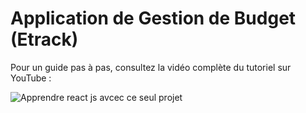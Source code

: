 # Application de Gestion de Budget (Etrack)

<!-- ❤️ SOUTIENS-MOI POUR DES TUTOS DE QUALITÉ (Seulement 2 €/mois) :  https://fr.tipeee.com/faizdev/ -->

Pour un guide pas à pas, consultez la vidéo complète du tutoriel sur YouTube :

<!-- [Regarder le tuto complet](https://youtu.be/jzN-Do26Umw) -->

![Apprendre react js avcec ce  seul projet](https://github.com/user-attachments/assets/b942d414-2637-4bba-9510-65d3ba259aa0)
